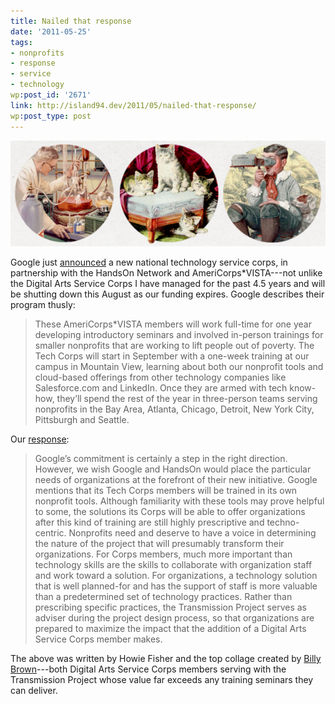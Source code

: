 ```yaml
---
title: Nailed that response
date: '2011-05-25'
tags:
- nonprofits
- response
- service
- technology
wp:post_id: '2671'
link: http://island94.dev/2011/05/nailed-that-response/
wp:post_type: post
---
```


![](2011-05-25-Nailed-that-response/3collage-600x202.png "3collage")

Google just [announced](http://googleblog.blogspot.com/2011/05/bringing-tech-knowledge-to-nonprofits.html) a new national technology service corps, in partnership with the HandsOn Network and AmeriCorps\*VISTA---not unlike the Digital Arts Service Corps I have managed for the past 4.5 years and will be shutting down this August as our funding expires. Google describes their program thusly:

> These AmeriCorps\*VISTA members will work full-time for one year developing introductory seminars and involved in-person trainings for smaller nonprofits that are working to lift people out of poverty. The Tech Corps will start in September with a one-week training at our campus in Mountain View, learning about both our nonprofit tools and cloud-based offerings from other technology companies like Salesforce.com and LinkedIn. Once they are armed with tech know-how, they’ll spend the rest of the year in three-person teams serving nonprofits in the Bay Area, Atlanta, Chicago, Detroit, New York City, Pittsburgh and Seattle.

Our [response](http://transmissionproject.org/current/2011/5/google-announces-launch-of-technology-corps):

> Google’s commitment is certainly a step in the right direction. However, we wish Google and HandsOn would place the particular needs of organizations at the forefront of their new initiative. Google mentions that its Tech Corps members will be trained in its own nonprofit tools. Although familiarity with these tools may prove helpful to some, the solutions its Corps will be able to offer organizations after this kind of training are still highly prescriptive and techno-centric. Nonprofits need and deserve to have a voice in determining the nature of the project that will presumably transform their organizations. For Corps members, much more important than technology skills are the skills to collaborate with organization staff and work toward a solution. For organizations, a technology solution that is well planned-for and has the support of staff is more valuable than a predetermined set of technology practices. Rather than prescribing specific practices, the Transmission Project serves as adviser during the project design process, so that organizations are prepared to maximize the impact that the addition of a Digital Arts Service Corps member makes.

The above was written by Howie Fisher and the top collage created by [Billy Brown](b.illbrown.com)---both Digital Arts Service Corps members serving with the Transmission Project whose value far exceeds any training seminars they can deliver.